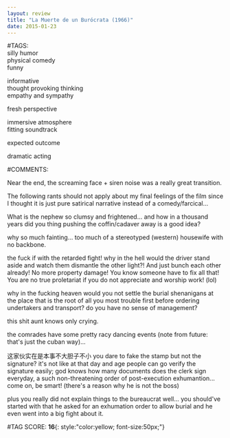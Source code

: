 ```yaml
---  
layout: review  
title: "La Muerte de un Burócrata (1966)"  
date: 2015-01-23  
---  
```

  
#TAGS:  
silly humor  
physical comedy  
funny  
  
informative  
thought provoking thinking  
empathy and sympathy  
  
fresh perspective  
  
immersive atmosphere  
fitting soundtrack  
  
expected outcome  
  
dramatic acting  
  
#COMMENTS:  
  
Near the end, the screaming face + siren noise was a really great transition.  
  
The following rants should not apply about my final feelings of the film since I thought it is just pure satirical narrative instead of a comedy/farcical...  
  
What is the nephew so clumsy and frightened... and how in a thousand years did you thing pushing the coffin/cadaver away is a good idea?  
  
why so much fainting... too much of a stereotyped (western) housewife with no backbone.  
  
the fuck if with the retarded fight! why in the hell would the driver stand aside and watch them dismantle the other light?! And just bunch each other already! No more property damage! You know someone have to fix all that! You are no true proletariat if you do not appreciate and worship work! (lol)  
  
why in the fucking heaven would you not settle the burial shenanigans at the place that is the root of all you most trouble first before ordering undertakers and transport? do you have no sense of management?  
  
this shit aunt knows only crying.  
  
the comrades have some pretty racy dancing events (note from future: that's just the cuban way)...  
  
这家伙实在是本事不大胆子不小 you dare to fake the stamp but not the signature? it's not like at that day and age people can go verify the signature easily; god knows how many documents does the clerk sign everyday, a such non-threatening order of post-execution exhumantion... come on, be smart! (there's a reason why he is not the boss)  
  
plus you really did not explain things to the bureaucrat well... you should've started with that he asked for an exhumation order to allow burial and he even went into a big fight about it.  
  
  
  
  
  
#TAG SCORE: **16**{: style:"color:yellow; font-size:50px;"}  
